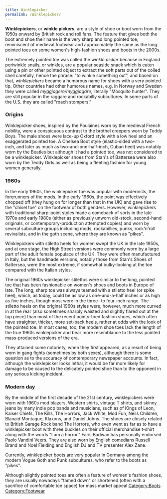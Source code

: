 ```yaml
---
title: Winklepicker
permalink: /Winklepicker/
---
```


**Winklepickers**, or **winkle pickers**, are a style of shoe or boot
worn from the 1950s onward by British rock and roll fans. The feature
that gives both the boot and shoe their name is the very sharp and long
pointed toe, reminiscent of medieval footwear and approximately the same
as the long pointed toes on some women's high-fashion shoes and boots in
the 2000s.

The extremely pointed toe was called the *winkle picker* because in
England periwinkle snails, or winkles, are a popular seaside snack which
is eaten using a pin or other pointed object to extract the soft parts
out of the coiled shell carefully, hence the phrase: "to winkle
something out", and based on that, *winklepickers* became a humorous
name for shoes with a very pointed tip. Other countries had other
humorous names, e.g. in Norway and Sweden they were called
*myggjagere/myggjagare*, literally "Mosquito hunter". They are still
popular in the raggare and rockabilly subcultures. In some parts of the
U.S. they are called "roach stompers."



### Origins

Winklepicker shoes, inspired by the Poulaines worn by the medieval
French nobility, were a conspicuous contrast to the brothel creepers
worn by Teddy Boys. The male shoes were lace-up Oxford style with a low
heel and an exaggerated pointed toe. A Chelsea Boot style (elastic-sided
with a two-inch, and later as much as two-and-one-half-inch, Cuban heel)
was notably worn by the Beatles but although it had a pointed toe, was
not considered to be a winklepicker. Winklepicker shoes from Stan's of
Battersea were also worn by the Teddy Girls as well as being a fleeting
fashion for young women generally.

### 1960s

In the early 1960s, the winklepicker toe was popular with modernists,
the forerunners of the mods. In the early 1960s, the point was
effectively chopped off (they hung on for longer than that in the UK)
and gave rise to the "chisel toe" on the footwear of both genders.
However, winklepickers with traditional sharp-point styles made a
comeback of sorts in the late 1970s and early 1980s (either as
previously unworn old-stock, second-hand originals, or
contemporary-production attempted copies) and worn by several subculture
groups including mods, rockabillies, punks, rock'n'roll revivalists, and
in the goth scene, where they are known as "pikes".

Winklepickers with stiletto heels for women swept the UK in the late
1950s, and at one stage, the High Street versions were commonly worn by
a large part of the adult female populace of the UK. They were often
manufactured in Italy, but the handmade versions, notably those from
Stan's Shoes of Battersea, were the most extreme, if somewhat
bulky-looking at the toe compared with the Italian styles.

The original 1960s winklepicker stilettos were similar to the long,
pointed toe that has been fashionable on women's shoes and boots in
Europe of late. The long, sharp toe was always teamed with a stiletto
heel (or spike heel), which, as today, could be as low as one-and-a-half
inches or as high as five inches, though most were in the three- to
four-inch range. The stiletto heels on the original 1960s styles were,
however, much more curved in at the rear (also sometimes sharply waisted
and slightly flared out at the top piece) than most of the recent
pointy-toed fashion shoes, which often have straighter, thicker, more
set-back heels, rather at odds with the look of the pointed toe. In most
cases, too, the modern shoe toes lack the length of the true 1960s
winklepicker and bear more resemblance to the less pointed mass-produced
versions of the era.

They attained some notoriety, when they first appeared, as a result of
being worn in gang fights (sometimes by both sexes), although there is
some question as to the accuracy of contemporary newspaper accounts. In
fact, although the winklepicker looks lethal, it would be far more
likely for damage to be caused to the delicately pointed shoe than to
the opponent in any serious kicking incident.

### Modern day

By the middle of the first decade of the 21st century, winklepickers
were worn with 1960s mod blazers, Western shirts, vintage T shirts, and
skinny jeans by many indie pop bands and musicians, such as of Kings of
Leon, Kaiser Chiefs, The Kills, The Horrors, Jack White, Mod Fun, Neils
Children, Blanaid Montague, Klaxons, and Daniel Johns. The shoes are
closely related to British Garage Rock band The Horrors, who even went
as far as to have a winklepicker boot with three buckles on their
official merchandise t-shirt along with the words "I am a horror." Faris
Badwan has personally endorsed Paolo Vandini Veers. They are also worn
by English comedians Russell Brand and Noel Fielding and English DJ and
TV presenter Alex Zane.

Currently, winklepicker boots are very popular in Germany among the
modern Vogue Goth and Punk subcultures, who refer to the boots as
"pikes".

Although slightly pointed toes are often a feature of women's fashion
shoes, they are usually nowadays "tamed down" or shortened (often with a
sacrifice of comfortable toe space) for mass market appeal
[Category:Boots](/Category:Boots "wikilink")
[Category:Footwear](/Category:Footwear "wikilink")